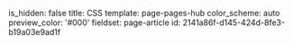 is_hidden: false
title: CSS
template: page-pages-hub
color_scheme: auto
preview_color: '#000'
fieldset: page-article
id: 2141a86f-d145-424d-8fe3-b19a03e9ad1f
